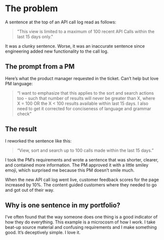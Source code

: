# The problem

A sentence at the top of an API call log read as follows:
> "This view is limited to a maximum of 100 recent API Calls within the last 15 days only."

It was a clunky sentence. Worse, it was an inaccurate sentence since engineering added new functionality to the call log. 

## The prompt from a PM

Here’s what the product manager requested in the ticket. Can’t help but love PM language:
> “I want to emphasize that this applies to the sort and search actions too - such that number of results will never be greater than X, where X =  100 OR the X < 100 results available within last 15 days. I also need to get it corrected for conciseness of language and grammar check”

## The result

I reworked the sentence like this:
> “View, sort and search up to 100 calls made within the last 15 days.”

I took the PM’s requirements and wrote a sentence that was shorter, clearer, and contained more information. The PM approved it with a little smiley emoji, which surprised me because this PM doesn’t smile much. 

When the new API call log went live, customer feedback scores for the page increased by 10%. The content guided customers where they needed to go and got out of their way. 

## Why is one sentence in my portfolio?

I’ve often found that the way someone does one thing is a good indicator of how they do everything. This example is a microcosm of how I work. I take beat-up source material and confusing requirements and I make something good. It’s deceptively simple. I love it.
